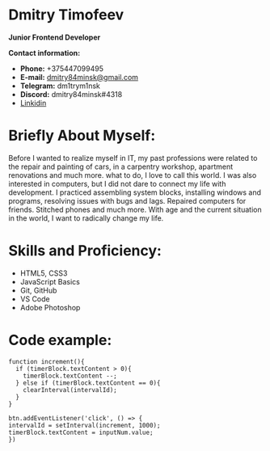 # Dmitry Timofeev
**Junior Frontend Developer** 

**Contact information:**

* **Phone:** +375447099495
* **E-mail:** dmitry84minsk@gmail.com
* **Telegram:** dm1trym1nsk
* **Discord:** dmitry84minsk#4318
* [Linkidin](https://www.linkedin.com/in/dmitry-timofeev-a36314168)

# Briefly About Myself:

Before I wanted to realize myself in IT, my past professions were related to the repair and painting of cars, in a carpentry workshop, apartment renovations and much more. what to do, I love to call this world. I was also interested in computers, but I did not dare to connect my life with development. I practiced assembling system blocks, installing windows and programs, resolving issues with bugs and lags. Repaired computers for friends. Stitched phones and much more. With age and the current situation in the world, I want to radically change my life.

# Skills and Proficiency:

* HTML5, CSS3
* JavaScript Basics
* Git, GitHub
* VS Code
* Adobe Photoshop

# Code example:
```
function increment(){
  if (timerBlock.textContent > 0){
    timerBlock.textContent --;
  } else if (timerBlock.textContent == 0){
    clearInterval(intervalId);
  }
}

btn.addEventListener('click', () => {
intervalId = setInterval(increment, 1000);
timerBlock.textContent = inputNum.value;
})
```